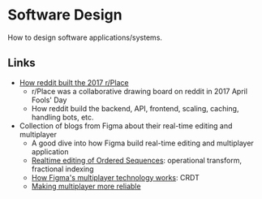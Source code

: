 # Software Design

How to design software applications/systems.

## Links

- [How reddit built the 2017 r/Place](https://www.redditinc.com/blog/how-we-built-rplace/)
  - r/Place was a collaborative drawing board on reddit in 2017 April Fools' Day
  - How reddit build the backend, API, frontend, scaling, caching, handling bots, etc.
- Collection of blogs from Figma about their real-time editing and multiplayer
  - A good dive into how Figma build real-time editing and multiplayer application
  - [Realtime editing of Ordered Sequences](https://www.figma.com/blog/realtime-editing-of-ordered-sequences/): operational transform, fractional indexing
  - [How Figma's multiplayer technology works](https://www.figma.com/blog/how-figmas-multiplayer-technology-works/): CRDT
  - [Making multiplayer more reliable](https://www.figma.com/blog/making-multiplayer-more-reliable/)
